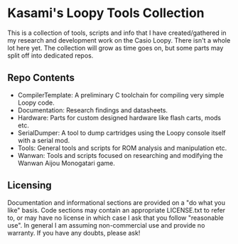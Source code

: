 # Kasami's Loopy Tools Collection

This is a collection of tools, scripts and info that I have created/gathered in my research and
development work on the Casio Loopy. There isn't a whole lot here yet. The collection will grow as
time goes on, but some parts may split off into dedicated repos.  

## Repo Contents

- CompilerTemplate: A preliminary C toolchain for compiling very simple Loopy code.
- Documentation: Research findings and datasheets.
- Hardware: Parts for custom designed hardware like flash carts, mods etc.
- SerialDumper: A tool to dump cartridges using the Loopy console itself with a serial mod.
- Tools: General tools and scripts for ROM analysis and manipulation etc.
- Wanwan: Tools and scripts focused on researching and modifying the Wanwan Aijou Monogatari game.

## Licensing

Documentation and informational sections are provided on a "do what you like" basis.
Code sections may contain an appropriate LICENSE.txt to refer to,
or may have no license in which case I ask that you follow "reasonable use".
In general I am assuming non-commercial use and provide no warranty.
If you have any doubts, please ask!  
